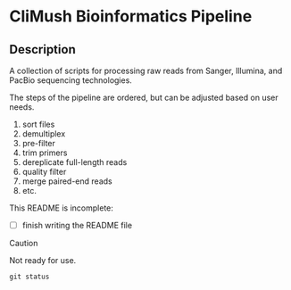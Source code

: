 # CliMush Bioinformatics Pipeline

## Description

A collection of scripts for processing raw reads from Sanger, Illumina, and PacBio sequencing technologies.

The steps of the pipeline are ordered, but can be adjusted based on user needs.
1. sort files
2. demultiplex
3. pre-filter
3. trim primers
3. dereplicate full-length reads
4. quality filter
5. merge paired-end reads
6. etc.

This README is incomplete:
-[ ] finish writing the README file

> [!CAUTION]
> Not ready for use.

```
git status
```